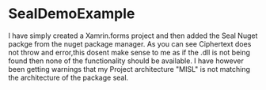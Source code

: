 # SealDemoExample
I have simply created a Xamrin.forms project and then added the Seal Nuget packge from the nuget package manager.
As you can see Ciphertext does not throw and error,this dosent make sense to me as if the .dll is not being found then none of the functionality should be available. I have however been getting warnings that my Project architecture "MISL" is not matching the architecture of the package seal.
